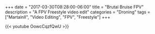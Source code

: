 +++
date = "2017-03-30T08:28:00-06:00"
title = "Brutal Bruise FPV"
description = "A FPV Freestyle video edit"
categories = "Droning"
tags = ["MartainII", "Video Editing", "FPV", "Freestyle"]
+++

{{< youtube OowcCqzfQwU >}}